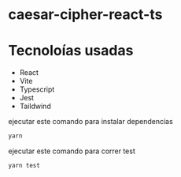 # caesar-cipher-react-ts

# Tecnoloías usadas 

- React
- Vite 
- Typescript
- Jest 
- Taildwind

ejecutar este comando para instalar dependencías
```bash
yarn
```
ejecutar este comando para correr test
```bash
yarn test
```